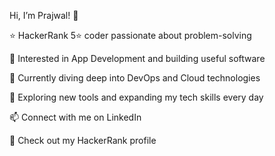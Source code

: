 Hi, I’m Prajwal! 👋

⭐ HackerRank 5⭐ coder passionate about problem-solving

👀 Interested in App Development and building useful software

🌱 Currently diving deep into DevOps and Cloud technologies

💞️ Exploring new tools and expanding my tech skills every day

📫 Connect with me on LinkedIn


🎯 Check out my HackerRank profile

